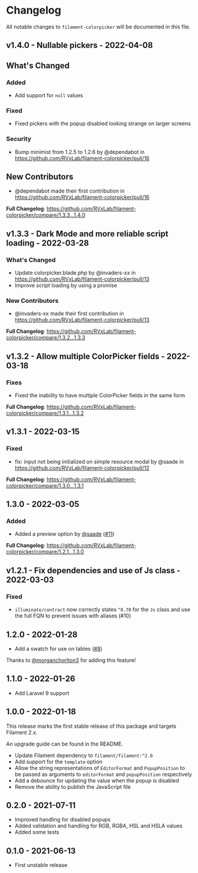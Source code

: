 # Changelog

All notable changes to `filament-colorpicker` will be documented in this file.

## v1.4.0 - Nullable pickers - 2022-04-08

## What's Changed

### Added

- Add support for `null` values

### Fixed

- Fixed pickers with the popup disabled looking strange on larger screens

### Security

- Bump minimist from 1.2.5 to 1.2.6 by @dependabot in https://github.com/RVxLab/filament-colorpicker/pull/16

## New Contributors

- @dependabot made their first contribution in https://github.com/RVxLab/filament-colorpicker/pull/16

**Full Changelog**: https://github.com/RVxLab/filament-colorpicker/compare/1.3.3...1.4.0

## v1.3.3 - Dark Mode and more reliable script loading - 2022-03-28

### What's Changed

- Update colorpicker.blade.php by @invaders-xx in https://github.com/RVxLab/filament-colorpicker/pull/13
- Improve script loading by using a promise

### New Contributors

- @invaders-xx made their first contribution in https://github.com/RVxLab/filament-colorpicker/pull/13

**Full Changelog**: https://github.com/RVxLab/filament-colorpicker/compare/1.3.2...1.3.3

## v1.3.2 - Allow multiple ColorPicker fields - 2022-03-18

### Fixes

- Fixed the inability to have multiple ColorPicker fields in the same form

**Full Changelog**: https://github.com/RVxLab/filament-colorpicker/compare/1.3.1...1.3.2

## v1.3.1 - 2022-03-15

### Fixed

- fix: input not being initialized on simple resource modal by @saade in https://github.com/RVxLab/filament-colorpicker/pull/12

**Full Changelog**: https://github.com/RVxLab/filament-colorpicker/compare/1.3.0...1.3.1

## 1.3.0 - 2022-03-05

### Added

- Added a preview option by [@saade](https://github.com/saade) ([#11](https://github.com/RVxLab/filament-colorpicker/pull/11))

**Full Changelog**: https://github.com/RVxLab/filament-colorpicker/compare/1.2.1...1.3.0

## v1.2.1 - Fix dependencies and use of Js class - 2022-03-03

### Fixed

- `illuminate/contract` now correctly states `^8.70` for the `Js` class and use the full FQN to prevent issues with aliases (#10)

## 1.2.0 - 2022-01-28

- Add a swatch for use on tables ([#8](https://github.com/RVxLab/filament-colorpicker/pull/8))

Thanks to [@morganchorlton3](https://github.com/morganchorlton3) for adding this feature!

## 1.1.0 - 2022-01-26

- Add Laravel 9 support

## 1.0.0 - 2022-01-18

This release marks the first stable release of this package and targets Filament 2.x.

An upgrade guide can be found in the README.

- Update Filament dependency to `filament/filament:^2.0`
- Add support for the `template` option
- Allow the string representations of `EditorFormat` and `PopupPosition` to be passed as arguments to `editorFormat` and `popupPosition` respectively
- Add a debounce for updating the value when the popup is disabled
- Remove the ability to publish the JavaScript file

## 0.2.0 - 2021-07-11

- Improved handling for disabled popups
- Added validation and handling for RGB, RGBA, HSL and HSLA values
- Added some tests

## 0.1.0 - 2021-06-13

- First unstable release
